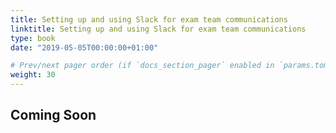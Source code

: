 ```yaml
---
title: Setting up and using Slack for exam team communications
linktitle: Setting up and using Slack for exam team communications
type: book
date: "2019-05-05T00:00:00+01:00"

# Prev/next pager order (if `docs_section_pager` enabled in `params.toml`)
weight: 30
---
```

## Coming Soon
